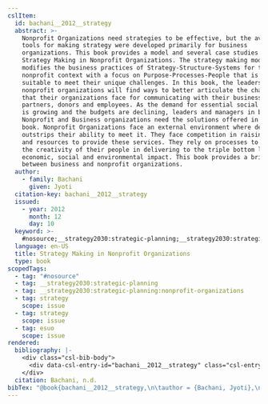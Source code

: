```yaml
---
cslItem:
  id: bachani__2012__strategy
  abstract: >-
    Nonprofit Organizations need strategies to be effective, but the available
    tools for making strategy were developed primarily for business
    organizations. This book provides a model and several case studies for
    Strategy Making in Nonprofit Organizations. The strategy making model
    modifies the business practices of Strategy-Structure-Systems for the
    nonprofit context with a focus on Purpose-Processes-People that is more
    suitable to meet their unique challenges. In this book, the leaders of
    nonprofit organizations will find ways to better articulate the challenges
    that their organizations face for communicating with their business
    partners, donors and employees. As the demand for essential social services
    is growing and the budgets are declining, leaders and managers in both
    Nonprofit and Business organizations need the solutions offered in this
    book. Nonprofit Organizations face an external environment where demand
    outstrips their ability to meet it. They face competition in raising funds
    and resources to provide these services. They rely on processes to harness
    the creativity of their people in delivering to the triple bottom line of
    economic, social and environmental impact. This book provides a bridge
    between business and nonprofit organizations.
  author:
    - family: Bachani
      given: Jyoti
  citation-key: bachani__2012__strategy
  issued:
    - year: 2012
      month: 12
      day: 10
  keyword: >-
    #nosource;__strategy2030:strategic-planning;__strategy2030:strategic-planning:nonprofit-organizations;collection::strategy::strategy::esuo
  language: en-US
  title: Strategy Making in Nonprofit Organizations
  type: book
scopedTags:
  - tag: "#nosource"
  - tag: __strategy2030:strategic-planning
  - tag: __strategy2030:strategic-planning:nonprofit-organizations
  - tag: strategy
    scope: issue
  - tag: strategy
    scope: issue
  - tag: esuo
    scope: issue
rendered:
  bibliography: |-
    <div class="csl-bib-body">
      <div data-csl-entry-id="bachani__2012__strategy" class="csl-entry">Bachani, J. n.d.. <i>Strategy Making in Nonprofit Organizations</i>.</div>
    </div>
  citation: Bachani, n.d.
bibTex: "@book{bachani__2012__strategy,\n\tauthor = {Bachani, Jyoti},\n\ttitle = {Strategy {Making} in {Nonprofit} {Organizations}},\n}\n\n"
---
```

